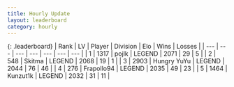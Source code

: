 ```yaml
---
title: Hourly Update
layout: leaderboard
category: hourly
---
```


{: .leaderboard}
| Rank | LV | Player | Division | Elo | Wins | Losses |
| --- | --- | --- | --- | --- | --- | --- |
| <span data-change="0">1</span> | 1317 | <span title="ID: 4783">pojlk</span> | LEGEND | <span data-change="0">2071</span> | <span data-change="0">29</span> | <span data-change="0">5</span> |
| <span data-change="0">2</span> | 548 | <span title="ID: 402846">Skitma</span> | LEGEND | <span data-change="0">2068</span> | <span data-change="0">19</span> | <span data-change="0">1</span> |
| <span data-change="0">3</span> | 2903 | <span title="ID: 164871">Hungry YuYu</span> | LEGEND | <span data-change="8">2044</span> | <span data-change="1">76</span> | <span data-change="0">46</span> |
| <span data-change="0">4</span> | 276 | <span title="ID: 712150">Frapollo94</span> | LEGEND | <span data-change="0">2035</span> | <span data-change="0">49</span> | <span data-change="0">23</span> |
| <span data-change="0">5</span> | 1464 | <span title="ID: 392407">Kunzut1k</span> | LEGEND | <span data-change="0">2032</span> | <span data-change="0">31</span> | <span data-change="0">11</span> |
